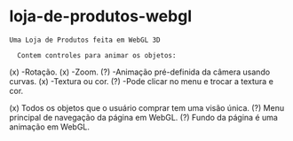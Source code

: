# loja-de-produtos-webgl
    Uma Loja de Produtos feita em WebGL 3D

      Contem controles para animar os objetos:
(x)    -Rotação.
(x)    -Zoom.
(?)    -Animação pré-definida da câmera usando curvas.
(x)    -Textura ou cor.
(?)    -Pode clicar no menu e trocar a textura e cor.

(x)    Todos os objetos que o usuário comprar tem uma visão única.
(?)    Menu principal de navegação da página em WebGL.
(?)    Fundo da página é uma animação em WebGL.